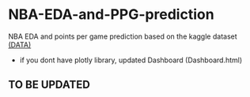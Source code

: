 # NBA-EDA-and-PPG-prediction
NBA EDA and points per game prediction based on the kaggle dataset  [(DATA)](https://www.kaggle.com/drgilermo/nba-players-stats)

- if you dont have plotly library, updated Dashboard (Dashboard.html) 


## **TO BE UPDATED**

